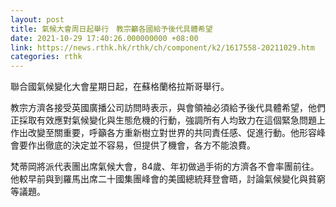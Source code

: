 ```yaml
---
layout: post
title: 氣候大會周日起舉行　教宗籲各國給予後代具體希望
date: 2021-10-29 17:40:26.000000000 +08:00
link: https://news.rthk.hk/rthk/ch/component/k2/1617558-20211029.htm
categories: rthk
---
```


聯合國氣候變化大會星期日起，在蘇格蘭格拉斯哥舉行。

教宗方濟各接受英國廣播公司訪問時表示，與會領袖必須給予後代具體希望，他們正採取有效應對氣候變化與生態危機的行動，強調所有人均致力在這個緊急問題上作出改變至關重要，呼籲各方重新樹立對世界的共同責任感、促進行動。他形容峰會要作出徹底的決定並不容易，但提供了機會，各方不能浪費。

梵蒂岡將派代表團出席氣候大會，84歲、年初做過手術的方濟各不會率團前往。他較早前與到羅馬出席二十國集團峰會的美國總統拜登會晤，討論氣候變化與貧窮等議題。
